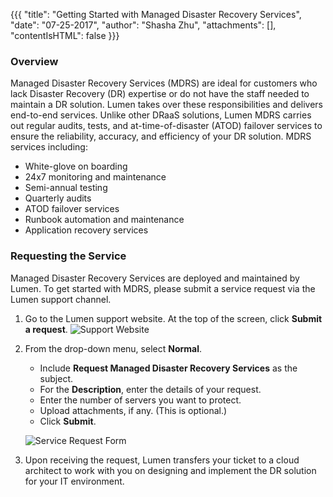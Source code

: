 {{{
  "title": "Getting Started with Managed Disaster Recovery Services",
  "date": "07-25-2017",
  "author": "Shasha Zhu",
  "attachments": [],
 "contentIsHTML": false
}}}

### Overview
Managed Disaster Recovery Services (MDRS) are ideal for customers who lack Disaster Recovery (DR) expertise or do not have the staff needed to maintain a DR solution. Lumen takes over these responsibilities and delivers end-to-end services. Unlike other DRaaS solutions, Lumen MDRS carries out regular audits, tests, and at-time-of-disaster (ATOD) failover services to ensure the reliability, accuracy, and efficiency of your DR solution. MDRS services including:

* White-glove on boarding
* 24x7 monitoring and maintenance
* Semi-annual testing
* Quarterly audits
* ATOD failover services
* Runbook automation and maintenance
* Application recovery services

### Requesting the Service
Managed Disaster Recovery Services are deployed and maintained by Lumen. To get started with MDRS, please submit a service request via the Lumen support channel.

1. Go to the Lumen support website. At the top of the screen, click **Submit a request**.
   ![Support Website](../images/drms-website.png)

2. From the drop-down menu, select **Normal**.
   * Include **Request Managed Disaster Recovery Services** as the subject.
   * For the **Description**, enter the details of your request.
   * Enter the number of servers you want to protect.
   * Upload attachments, if any. (This is optional.)
   * Click **Submit**.

   ![Service Request Form](../images/drms-request.png)

3. Upon receiving the request, Lumen transfers your ticket to a cloud architect to work with you on designing and implement the DR solution for your IT environment.
